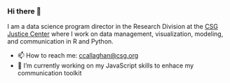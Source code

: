 ### Hi there 👋

I am a data science program director in the Research Division at the [CSG Justice Center](https://csgjusticecenter.org/) where I work on data management, visualization, modeling, and communication in R and Python.  

- 📫 How to reach me: ccallaghan@csg.org
- 🔭 I’m currently working on my JavaScript skills to enhace my communication toolkit

<!--
**cllghn/cllghn** is a ✨ _special_ ✨ repository because its `README.md` (this file) appears on your GitHub profile.

Here are some ideas to get you started:
- 🌱 I’m currently learning
- 🔭 I’m currently working on ...
- 👯 I’m looking to collaborate on
- 🤔 I’m looking for help with ...
- 💬 Ask me about ...
- ⚡ Fun fact: ...
-->
